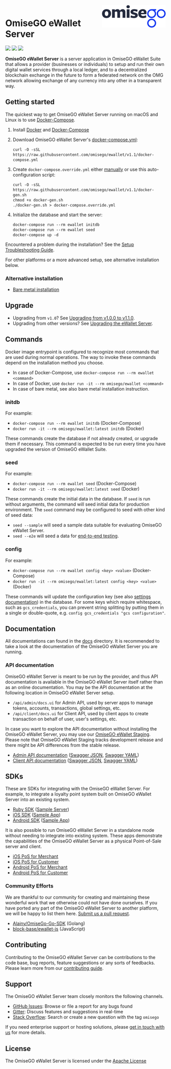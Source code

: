 <img src="assets/logo.png" align="right" />

# OmiseGO eWallet Server

[![](https://img.shields.io/circleci/project/github/omisego/ewallet/master.svg)](https://circleci.com/gh/omisego/ewallet/tree/master)
[![](https://img.shields.io/gitter/room/omisego/ewallet.svg)](https://gitter.im/omisego/ewallet)
[![](https://badge.waffle.io/omisego/ewallet.svg?columns=Cycle%20To%20Do,In%20Progress,Review,Done)](https://waffle.io/omisego/ewallet)

**OmiseGO eWallet Server** is a server application in OmiseGO eWallet Suite that allows a provider (businesses or individuals) to setup and run their own digital wallet services through a local ledger, and to a decentralized blockchain exchange in the future to form a federated network on the OMG network allowing exchange of any currency into any other in a transparent way.

## Getting started

The quickest way to get OmiseGO eWallet Server running on macOS and Linux is to use [Docker-Compose](https://docs.docker.com/compose/install/).

1. Install [Docker](https://docs.docker.com/install/) and [Docker-Compose](https://docs.docker.com/compose/install/)

2. Download OmiseGO eWallet Server's [docker-compose.yml](https://raw.githubusercontent.com/omisego/ewallet/v1.1/docker-compose.yml):

    ```shell
    curl -O -sSL https://raw.githubusercontent.com/omisego/ewallet/v1.1/docker-compose.yml
    ```

3. Create `docker-compose.override.yml` either [manually](https://docs.docker.com/compose/extends/) or use this auto-configuration script:

    ```
    curl -O -sSL https://raw.githubusercontent.com/omisego/ewallet/v1.1/docker-gen.sh
    chmod +x docker-gen.sh
    ./docker-gen.sh > docker-compose.override.yml
    ```

4. Initialize the database and start the server:

    ```
    docker-compose run --rm ewallet initdb
    docker-compose run --rm ewallet seed
    docker-compose up -d
    ```

Encountered a problem during the installation? See the [Setup Troubleshooting Guide](docs/setup/troubleshooting.md).

For other platforms or a more advanced setup, see alternative installation below.

### Alternative installation

-   [Bare metal installation](docs/setup/bare_metal.md)

## Upgrade

- Upgrading from `v1.0`? See [Upgrading from v1.0.0 to v1.1.0](docs/setup/upgrading/v1.1.0.md).
- Upgrading from other versions? See [Upgrading the eWallet Server](docs/setup/upgrading).

## Commands

Docker image entrypoint is configured to recognize most commands that are used during normal operations. The way to invoke these commands depend on the installation method you choose.

-   In case of Docker-Compose, use `docker-compose run --rm ewallet <command>`
-   In case of Docker, use `docker run -it --rm omisego/ewallet <command>`
-   In case of bare metal, see also bare metal installation instruction.

### initdb

For example:

-   `docker-compose run --rm ewallet initdb` (Docker-Compose)
-   `docker run -it --rm omisego/ewallet:latest initdb` (Docker)

These commands create the database if not already created, or upgrade them if necessary. This command is expected to be run every time you have upgraded the version of OmiseGO eWallet Suite.

### seed

For example:

-   `docker-compose run --rm ewallet seed` (Docker-Compose)
-   `docker run -it --rm omisego/ewallet:latest seed` (Docker)

These commands create the initial data in the database. If `seed` is run without arguments, the command will seed initial data for production environment. The `seed` command may be configured to seed with other kind of seed data:

-   `seed --sample` will seed a sample data suitable for evaluating OmiseGO eWallet Server.
-   `seed --e2e` will seed a data for [end-to-end testing](docs/setup/advanced/env.md).

### config

For example:

-   `docker-compose run --rm ewallet config <key> <value>` (Docker-Compose)
-   `docker run -it --rm omisego/ewallet:latest config <key> <value>` (Docker)

These commands will update the configuration key (see also [settings documentation](docs/setup/advanced/settings.md)) in the database. For some keys which require whitespace, such as `gcs_credentials`, you can prevent string splitting by putting them in a single or double-quote, e.g. `config gcs_credentials "gcs configuration"`.

## Documentation

All documentations can found in the [docs](docs/) directory. It is recommended to take a look at the documentation of the OmiseGO eWallet Server you are running.

### API documentation

OmiseGO eWallet Server is meant to be run by the provider, and thus API documentation is available in the OmiseGO eWallet Server itself rather than as an online documentation. You may be the API documentation at the following location in OmiseGO eWallet Server setup.

-   `/api/admin/docs.ui` for Admin API, used by server apps to manage tokens, accounts, transactions, global settings, etc.
-   `/api/client/docs.ui` for Client API, used by client apps to create transaction on behalf of user, user's settings, etc.

In case you want to explore the API documentation without installing the OmiseGO eWallet Server, you may use our [OmiseGO eWallet Staging](https://ewallet.staging.omisego.io/). Please note that OmiseGO eWallet Staging tracks development release and there might be API differences from the stable release.

-   [Admin API documentation](https://ewallet.staging.omisego.io/api/admin/docs.ui) ([Swagger JSON](https://ewallet.staging.omisego.io/api/admin/docs.json), [Swagger YAML](https://ewallet.staging.omisego.io/api/admin/docs.yaml))
-   [Client API documentation](https://ewallet.staging.omisego.io/api/client/docs.ui) ([Swagger JSON](https://ewallet.staging.omisego.io/api/client/docs.json), [Swagger YAML](https://ewallet.staging.omisego.io/api/client/docs.yaml))

## SDKs

These are SDKs for integrating with the OmiseGO eWallet Server. For example, to integrate a loyalty point system built on OmiseGO eWallet Server into an existing system.

-   [Ruby SDK](https://github.com/omisego/ruby-sdk) ([Sample Server](https://github.com/omisego/sample-server))
-   [iOS SDK](https://github.com/omisego/ios-sdk) ([Sample App](https://github.com/omisego/sample-ios))
-   [Android SDK](https://github.com/omisego/android-sdk) ([Sample App](https://github.com/omisego/sample-android))

It is also possible to run OmiseGO eWallet Server in a standalone mode without needing to integrate into existing system. These apps demonstrate the capabilities of the OmiseGO eWallet Server as a physical Point-of-Sale server and client.

-   [iOS PoS for Merchant](https://github.com/omisego/pos-merchant-ios)
-   [iOS PoS for Customer](https://github.com/omisego/pos-client-ios)
-   [Android PoS for Merchant](https://github.com/omisego/pos-merchant-android)
-   [Android PoS for Customer](https://github.com/omisego/pos-client-android)

### Community Efforts

We are thankful to our community for creating and maintaining these wonderful work that we otherwise could not have done ourselves. If you have ported any part of the OmiseGO eWallet Server to another platform, we will be happy to list them here. [Submit us a pull request](https://github.com/omisego/ewallet/pulls).

-   [Alainy/OmiseGo-Go-SDK](https://github.com/Alainy/OmiseGo-Go-SDK) (Golang)
-   [block-base/ewallet-js](https://github.com/block-base/ewallet-js) (JavaScript)

## Contributing

Contributing to the OmiseGO eWallet Server can be contributions to the code base, bug reports, feature suggestions or any sorts of feedbacks. Please learn more from our [contributing guide](.github/CONTRIBUTING.md).

## Support

The OmiseGO eWallet Server team closely monitors the following channels.

-   [GitHub Issues](https://github.com/omisego/ewallet/issues): Browse or file a report for any bugs found
-   [Gitter](https://gitter.im/omisego/ewallet): Discuss features and suggestions in real-time
-   [Stack Overflow](https://stackoverflow.com/questions/tagged/omisego): Search or create a new question with the tag `omisego`

If you need enterprise support or hosting solutions, please [get in touch with us](mailto:thibault@omisego.co) for more details.

## License

The OmiseGO eWallet Server is licensed under the [Apache License](https://www.apache.org/licenses/LICENSE-2.0)
